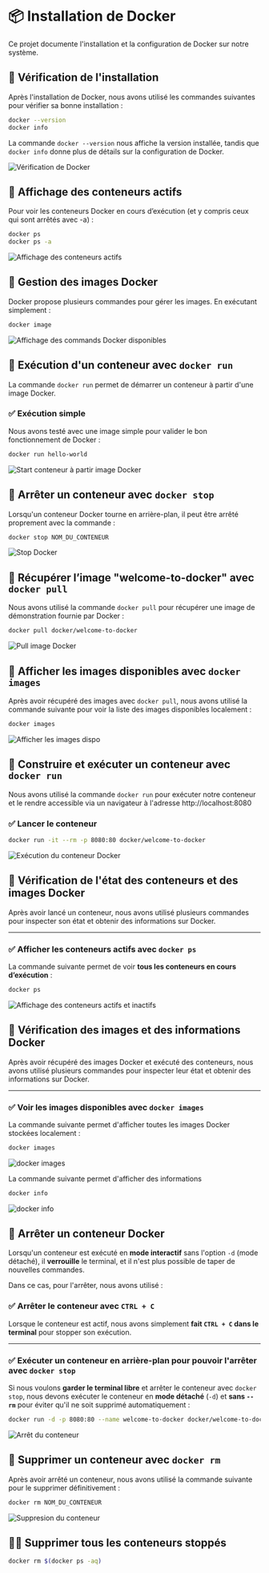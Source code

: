 # 📦 Installation de Docker

Ce projet documente l'installation et la configuration de Docker sur notre système.

## 🔹 Vérification de l'installation

Après l'installation de Docker, nous avons utilisé les commandes suivantes pour vérifier sa bonne installation :

```sh
docker --version
docker info
```

La commande `docker --version` nous affiche la version installée, tandis que `docker info` donne plus de détails sur la configuration de Docker.

![Vérification de Docker](image/image.png)

## 🔹 Affichage des conteneurs actifs

Pour voir les conteneurs Docker en cours d’exécution (et y compris ceux qui sont arrêtés avec -a) :

```sh
docker ps
docker ps -a
```
![Affichage des conteneurs actifs](image/image2.png)

## 🔹 Gestion des images Docker

Docker propose plusieurs commandes pour gérer les images. En exécutant simplement :

```sh
docker image
```

![Affichage des commands Docker disponibles](image/image3.png)

## 🔹 Exécution d'un conteneur avec `docker run`

La commande `docker run` permet de démarrer un conteneur à partir d'une image Docker.

### ✅ Exécution simple
Nous avons testé avec une image simple pour valider le bon fonctionnement de Docker :

```sh
docker run hello-world
```

![Start conteneur à partir image Docker](image/image4.png)

## 🔹 Arrêter un conteneur avec `docker stop`

Lorsqu'un conteneur Docker tourne en arrière-plan, il peut être arrêté proprement avec la commande :

```sh
docker stop NOM_DU_CONTENEUR
```

![Stop Docker](image/image5.png)

## 🔹 Récupérer l’image "welcome-to-docker" avec `docker pull`

Nous avons utilisé la commande `docker pull` pour récupérer une image de démonstration fournie par Docker :

```sh
docker pull docker/welcome-to-docker
```

![Pull image Docker](image/image6.png)

## 🔹 Afficher les images disponibles avec `docker images`

Après avoir récupéré des images avec `docker pull`, nous avons utilisé la commande suivante pour voir la liste des images disponibles localement :

```sh
docker images
```

![Afficher les images dispo](image/image7.png)

## 🔹 Construire et exécuter un conteneur avec `docker run`

Nous avons utilisé la commande `docker run` pour exécuter notre conteneur et le rendre accessible via un navigateur à l'adresse http://localhost:8080

### ✅ Lancer le conteneur

```sh
docker run -it --rm -p 8080:80 docker/welcome-to-docker
```

![Exécution du conteneur Docker](image/image8.png)

## 🔹 Vérification de l'état des conteneurs et des images Docker

Après avoir lancé un conteneur, nous avons utilisé plusieurs commandes pour inspecter son état et obtenir des informations sur Docker.

---

### ✅ Afficher les conteneurs actifs avec `docker ps`

La commande suivante permet de voir **tous les conteneurs en cours d’exécution** :

```sh
docker ps
```

![Affichage des conteneurs actifs et inactifs](image/image9.png)

## 🔹 Vérification des images et des informations Docker

Après avoir récupéré des images Docker et exécuté des conteneurs, nous avons utilisé plusieurs commandes pour inspecter leur état et obtenir des informations sur Docker.

---

### ✅ Voir les images disponibles avec `docker images`

La commande suivante permet d'afficher toutes les images Docker stockées localement :

```sh
docker images
```
![docker images](image/image10.png)

La commande suivante permet d'afficher des informations 

```sh
docker info
```
![docker info](image/image11.png)

## 🔹 Arrêter un conteneur Docker

Lorsqu'un conteneur est exécuté en **mode interactif** sans l'option `-d` (mode détaché), il **verrouille** le terminal, et il n'est plus possible de taper de nouvelles commandes.

Dans ce cas, pour l'arrêter, nous avons utilisé :

### ✅ Arrêter le conteneur avec `CTRL + C`

Lorsque le conteneur est actif, nous avons simplement **fait `CTRL + C` dans le terminal** pour stopper son exécution.

---

### ✅ Exécuter un conteneur en arrière-plan pour pouvoir l'arrêter avec `docker stop`

Si nous voulons **garder le terminal libre** et arrêter le conteneur avec `docker stop`, nous devons exécuter le conteneur en **mode détaché** (`-d`) et **sans `--rm`** pour éviter qu'il ne soit supprimé automatiquement :

```sh
docker run -d -p 8080:80 --name welcome-to-docker docker/welcome-to-docker
```

![Arrêt du conteneur](image/image13.png)

## 🔹 Supprimer un conteneur avec `docker rm`

Après avoir arrêté un conteneur, nous avons utilisé la commande suivante pour le supprimer définitivement :

```sh
docker rm NOM_DU_CONTENEUR
```
![Suppresion du conteneur](image/image14.png)

## 🔹✅ Supprimer tous les conteneurs stoppés

```sh
docker rm $(docker ps -aq)
```